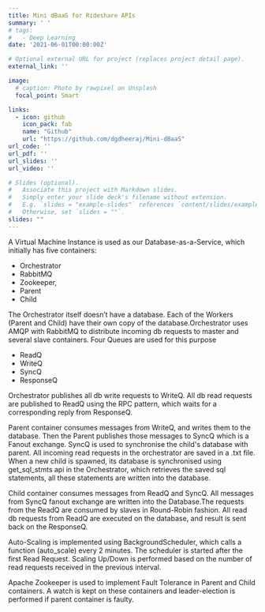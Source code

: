 ```yaml
---
title: Mini dBaaS for Rideshare APIs
summary: ' '
# tags:
#   - Deep Learning
date: '2021-06-01T00:00:00Z'

# Optional external URL for project (replaces project detail page).
external_link: ''

image:
  # caption: Photo by rawpixel on Unsplash
  focal_point: Smart

links:
  - icon: github
    icon_pack: fab
    name: "Github"
    url: "https://github.com/dgdheeraj/Mini-dBaaS"
url_code: ''
url_pdf: ''
url_slides: ''
url_video: ''

# Slides (optional).
#   Associate this project with Markdown slides.
#   Simply enter your slide deck's filename without extension.
#   E.g. `slides = "example-slides"` references `content/slides/example-slides.md`.
#   Otherwise, set `slides = ""`.
slides: ""
---
```



A Virtual Machine Instance is used as our Database-as-a-Service, which initially has five containers: 
- Orchestrator
- RabbitMQ 
- Zookeeper,
- Parent
- Child

The Orchestrator itself doesn’t have a database. Each of the Workers (Parent and Child) have their own copy of the database.Orchestrator uses AMQP with RabbitMQ to distribute incoming db requests to master and several slave containers. Four Queues are used for this purpose
- ReadQ
- WriteQ
- SyncQ
- ResponseQ

Orchestrator publishes all db write requests to WriteQ. All db read requests are published to ReadQ using the RPC pattern, which waits for a corresponding reply from ResponseQ.

Parent container consumes messages from WriteQ, and writes them to the database. Then the Parent publishes those messages to SyncQ which is a Fanout exchange. SyncQ is used to synchronise the child's database with parent. All incoming read requests in the orchestrator are saved in a .txt file. When a new child is spawned, its database is
synchronised using get_sql_stmts api in the Orchestrator, which retrieves the saved sql statements, all these statements are written into the database.

Child container consumes messages from ReadQ and SyncQ. All messages from SyncQ fanout exchange are written into the Database.The requests from the ReadQ are consumed by slaves in Round-Robin fashion. All read db requests from ReadQ are executed on the database, and result is sent back on the ResponseQ.

Auto-Scaling is implemented using BackgroundScheduler, which calls a function (auto_scale) every 2 minutes. The scheduler is started after the first Read Request. Scaling Up/Down is performed based on the number of read requests received in the previous interval.

Apache Zookeeper is used to implement Fault Tolerance in Parent and Child containers. A watch is kept on these containers and leader-election is performed if parent container is faulty.